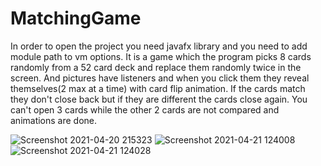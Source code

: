 # MatchingGame
In order to open the project you need javafx library and you need to add module path to vm options.
It is a game which the program picks 8 cards randomly from a 52 card deck and replace them randomly twice in the screen.
And pictures have listeners and when you click them they reveal themselves(2 max at a time) with card flip animation.
If the cards match they don't close back but if they are different the cards close again.
You can't open 3 cards while the other 2 cards are not compared and animations are done.



![Screenshot 2021-04-20 215323](https://user-images.githubusercontent.com/73660116/115533200-2e95c880-a29f-11eb-948c-d8a959814464.jpg)
![Screenshot 2021-04-21 124008](https://user-images.githubusercontent.com/73660116/115533205-305f8c00-a29f-11eb-869c-6799d670cac4.jpg)
![Screenshot 2021-04-21 124028](https://user-images.githubusercontent.com/73660116/115533207-30f82280-a29f-11eb-84d8-cc39cb95a31d.jpg)

